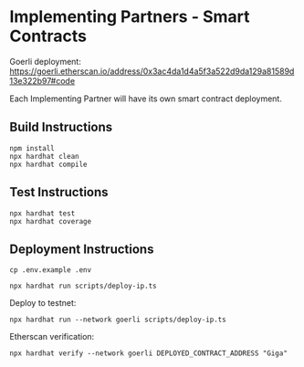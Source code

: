 # Implementing Partners - Smart Contracts

Goerli deployment: https://goerli.etherscan.io/address/0x3ac4da1d4a5f3a522d9da129a81589d13e322b97#code

Each Implementing Partner will have its own smart contract deployment.

## Build Instructions

```shell
npm install
npx hardhat clean
npx hardhat compile
```

## Test Instructions

```shell
npx hardhat test
npx hardhat coverage
```

## Deployment Instructions

```shell
cp .env.example .env
```

```shell
npx hardhat run scripts/deploy-ip.ts
```

Deploy to testnet:

```shell
npx hardhat run --network goerli scripts/deploy-ip.ts
```

Etherscan verification:

```shell
npx hardhat verify --network goerli DEPLOYED_CONTRACT_ADDRESS "Giga"
```
